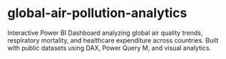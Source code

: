 # global-air-pollution-analytics
Interactive Power BI Dashboard analyzing global air quality trends, respiratory mortality, and healthcare expenditure across countries. Built with public datasets using DAX, Power Query M, and visual analytics.
